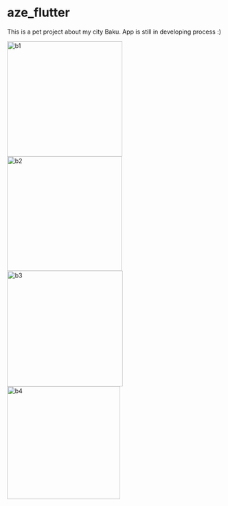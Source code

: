# aze_flutter

This is a pet project about my city Baku. App is still in developing process :)

<img width="268" alt="b1" src="https://user-images.githubusercontent.com/110882314/211556138-4b8b36b6-d96f-454f-b8cc-93e2df4ec032.png"> <img width="267" alt="b2" src="https://user-images.githubusercontent.com/110882314/211556169-4d5e7039-093b-422a-92ba-6706d77c6ece.png"><img width="269" alt="b3" src="https://user-images.githubusercontent.com/110882314/211556193-30b61d33-14e6-4300-9ae8-72afe13cb022.png"><img width="263" alt="b4" src="https://user-images.githubusercontent.com/110882314/211556246-6325a1ff-a724-487a-9af7-d0b65fb1049c.png">

